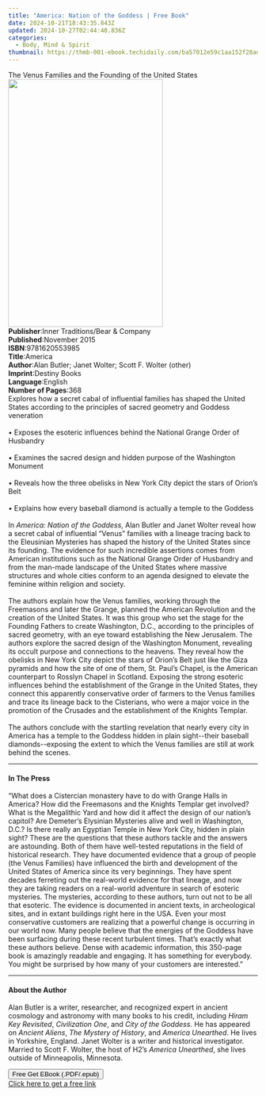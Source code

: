```yaml
---
title: "America: Nation of the Goddess | Free Book"
date: 2024-10-21T18:43:35.843Z
updated: 2024-10-27T02:44:40.836Z
categories:
  - Body, Mind & Spirit
thumbnail: https://thmb-001-ebook.techidaily.com/ba57012e59c1aa152f28ad519dd5404f7414934f8023c842b9a5ded9229c2fd3.jpg
---
```

<main id="book-container">
  <div class="flex flex-col">
    <div class="book-brief flex-1 py-6 px-4 sm:p-6 md:py-10 md:px-8">
      <!-- brief-->
      <div class="book-brief-main">
        The Venus Families and the Founding of the United States
      </div>
    </div>
    <div
      class="book-meta-info flex-1 grid gap-4 col-start-1 col-end-3 row-start-1 sm:mb-6 sm:grid-cols-4 lg:gap-6 lg:col-start-2 lg:row-end-6 lg:row-span-6 lg:mb-0"
    >
      <div
        class="book-meta-info-left place-content-center mt-4 p-4 text-sm leading-6 col-start-2 col-span-2 dark:text-slate-400"
      >
        <img
          class="w-full h-500 object-cover rounded-lg sm:h-255 sm:col-span-2 lg:col-span-full"
          src="https://img-001-ebook.techidaily.com/99c31da4cbbcb8606cf1177875fa400e6b4a3b3a258ab6850d936924bc4c155a.jpg"
          alt=""
          width="312"
          height="500"
        />
      </div>
      <div
        class="book-meta-info-right mt-2 col-start-1 row-start-2 col-span-3 self-center"
      >
        <!-- meta data  -->
        <div class="flex flex-col px-4 md:px-8">
          <div class="flex-1">
            <strong>Publisher</strong>:<span class="px-2"
              >Inner Traditions/Bear &amp; Company</span
            >
          </div>
          <div class="flex-1">
            <strong>Published</strong>:<span class="px-2">November 2015</span>
          </div>
          <div class="flex-1">
            <strong>ISBN</strong>:<span class="px-2">9781620553985</span>
          </div>
          <div class="flex-1">
            <strong>Title</strong>:<span class="px-2">America</span>
          </div>
          <div class="flex-1">
            <strong>Author</strong>:<span class="px-2"
              >Alan Butler; Janet Wolter; Scott F. Wolter (other)</span
            >
          </div>
          <div class="flex-1">
            <strong>Imprint</strong>:<span class="px-2">Destiny Books</span>
          </div>
          <div class="flex-1">
            <strong>Language</strong>:<span class="px-2">English</span>
          </div>
          <div class="flex-1">
            <strong>Number of Pages</strong>:<span class="px-2">368</span>
          </div>
        </div>
      </div>
    </div>
    <div class="book-description flex-1 py-6 px-4 sm:p-6 md:py-10 md:px-8">
      <div class="book-description-main">
        <div accordion-content="" id="description">
          Explores how a secret cabal of influential families has shaped the
          United States according to the principles of sacred geometry and
          Goddess veneration <br />
          <br />• Exposes the esoteric influences behind the National Grange
          Order of Husbandry <br />
          <br />• Examines the sacred design and hidden purpose of the
          Washington Monument <br />
          <br />• Reveals how the three obelisks in New York City depict the
          stars of Orion’s Belt <br />
          <br />• Explains how every baseball diamond is actually a temple to
          the Goddess <br />
          <br />In <i>America: Nation of the Goddess</i>, Alan Butler and Janet
          Wolter reveal how a secret cabal of influential “Venus” families with
          a lineage tracing back to the Eleusinian Mysteries has shaped the
          history of the United States since its founding. The evidence for such
          incredible assertions comes from American institutions such as the
          National Grange Order of Husbandry and from the man-made landscape of
          the United States where massive structures and whole cities conform to
          an agenda designed to elevate the feminine within religion and
          society. <br />
          <br />The authors explain how the Venus families, working through the
          Freemasons and later the Grange, planned the American Revolution and
          the creation of the United States. It was this group who set the stage
          for the Founding Fathers to create Washington, D.C., according to the
          principles of sacred geometry, with an eye toward establishing the New
          Jerusalem. The authors explore the sacred design of the Washington
          Monument, revealing its occult purpose and connections to the heavens.
          They reveal how the obelisks in New York City depict the stars of
          Orion’s Belt just like the Giza pyramids and how the site of one of
          them, St. Paul’s Chapel, is the American counterpart to Rosslyn Chapel
          in Scotland. Exposing the strong esoteric influences behind the
          establishment of the Grange in the United States, they connect this
          apparently conservative order of farmers to the Venus families and
          trace its lineage back to the Cisterians, who were a major voice in
          the promotion of the Crusades and the establishment of the Knights
          Templar. <br />
          <br />The authors conclude with the startling revelation that nearly
          every city in America has a temple to the Goddess hidden in plain
          sight--their baseball diamonds--exposing the extent to which the Venus
          families are still at work behind the scenes.
        </div>
        <div class="accordion-fader"></div>
      </div>
    </div>
    <div class="book-excerpts flex-1 py-6 px-4 sm:p-6 md:py-10 md:px-8">
      <!-- excerpts-->
      <div class="book-excerpts-main">
        <hr />
        <h4 class="placeholder placeholder-heading">
          <span>In The Press</span>
        </h4>
        <p>
          “What does a Cistercian monastery have to do with Grange Halls in
          America? How did the Freemasons and the Knights Templar get involved?
          What is the Megalithic Yard and how did it affect the design of our
          nation’s capitol? Are Demeter’s Elysinian Mysteries alive and well in
          Washington, D.C.? Is there really an Egyptian Temple in New York City,
          hidden in plain sight? These are the questions that these authors
          tackle and the answers are astounding. Both of them have well-tested
          reputations in the field of historical research. They have documented
          evidence that a group of people (the Venus Families) have influenced
          the birth and development of the United States of America since its
          very beginnings. They have spent decades ferreting out the real-world
          evidence for that lineage, and now they are taking readers on a
          real-world adventure in search of esoteric mysteries. The mysteries,
          according to these authors, turn out not to be all that esoteric. The
          evidence is documented in ancient texts, in archeological sites, and
          in extant buildings right here in the USA. Even your most conservative
          customers are realizing that a powerful change is occurring in our
          world now. Many people believe that the energies of the Goddess have
          been surfacing during these recent turbulent times. That’s exactly
          what these authors believe. Dense with academic information, this
          350-page book is amazingly readable and engaging. It has something for
          everybody. You might be surprised by how many of your customers are
          interested.”
        </p>
      </div>
    </div>
    <div class="book-about-author flex-1 py-6 px-4 sm:p-6 md:py-10 md:px-8">
      <!-- about author-->
      <div class="book-main-author-main">
        <hr />
        <h4 class="placeholder placeholder-heading">
          <span>About the Author</span>
        </h4>
        <p>
          Alan Butler is a writer, researcher, and recognized expert in ancient
          cosmology and astronomy with many books to his credit, including
          <i>Hiram Key Revisited</i>, <i>Civilization One</i>, and
          <i>City of the Goddess</i>. He has appeared on <i>Ancient Aliens</i>,
          <i>The Mystery of History</i>, and <i>America Unearthed</i>. He lives
          in Yorkshire, England. Janet Wolter is a writer and historical
          investigator. Married to Scott F. Wolter, the host of H2’s
          <i>America Unearthed</i>, she lives outside of Minneapolis, Minnesota.
        </p>
      </div>
    </div>
    <div class="book-free-get flex-1 py-6 px-4 sm:p-6 md:py-10 md:px-8">
      <button
        id="btn-free-get"
        class="bg-blue-500 hover:bg-blue-700 text-white font-bold py-2 px-4 rounded"
      >
        Free Get EBook (.PDF/.epub)
      </button>
      <div id="countdown-display" class="px-2 text-lg mt-2"></div>
      <a
        id="free-link"
        class="hidden bg-blue-500 hover:bg-blue-700 text-white font-bold py-2 px-4 rounded"
        href="https://www.ebooks.com/en-us/book/95782654/america-nation-of-the-goddess/alan-butler/"
        target="_blank"
        >Click here to get a free link</a
      >
    </div>
    <script>
      let countdownTime = 0;
      let countdownInterval = null;
      document
        .getElementById('btn-free-get')
        .addEventListener('click', startCountdown);
      function startCountdown() {
        countdownTime = new Date().getTime() + 60000 * 3;
        countdownInterval = setInterval(updateCountdown, 1000);
        document.getElementById('btn-free-get').disabled = true;
        document
          .getElementById('btn-free-get')
          .classList.add('bg-gray-500', 'cursor-not-allowed');
      }
      function updateCountdown() {
        let currentTime = new Date().getTime();
        let timeLeft = countdownTime - currentTime;
        let secondsLeft = Math.floor(timeLeft / 1000);
        document.getElementById('countdown-display').innerHTML =
          `Remaining time: ${secondsLeft} seconds.`;
        if (secondsLeft <= 0) {
          clearInterval(countdownInterval);
          document.getElementById('btn-free-get').classList.add('hidden');
          document.getElementById('free-link').classList.remove('hidden');
          document.getElementById('countdown-display').innerHTML = '';
        }
      }
    </script>
  </div>
</main>

<ins class="adsbygoogle"
      style="display:block"
      data-ad-client="ca-pub-7571918770474297"
      data-ad-slot="8358498916"
      data-ad-format="auto"
      data-full-width-responsive="true"></ins>
    